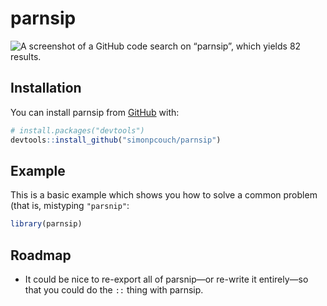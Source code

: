 
<!-- README.md is generated from README.Rmd. Please edit that file -->

# parnsip

![A screenshot of a GitHub code search on “parnsip”, which yields 82
results.](man/figures/parnsip_code_search.png)

## Installation

You can install parnsip from
[GitHub](https://github.com/simonpcouch/parnsip) with:

``` r
# install.packages("devtools")
devtools::install_github("simonpcouch/parnsip")
```

## Example

This is a basic example which shows you how to solve a common problem
(that is, mistyping `"parsnip"`:

``` r
library(parnsip)
```

## Roadmap

-   It could be nice to re-export all of parsnip—or re-write it
    entirely—so that you could do the `::` thing with parnsip.
